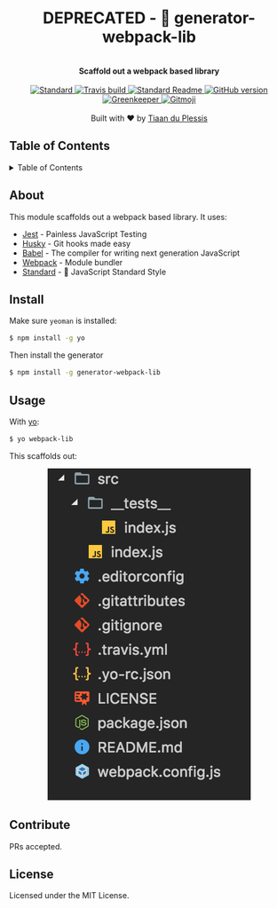 <h1 align="center">DEPRECATED - 🍦 generator-webpack-lib</h1>
<br>
<div align="center">
  <strong>Scaffold out a webpack based library</strong>
</div>
<br>
<div align="center">
    <a href="https://github.com/feross/standard">
      <img src="https://img.shields.io/badge/code%20style-standard-brightgreen.svg?style=flat-square" alt="Standard" />
    </a>
    <a href="https://travis-ci.org/tiaanduplessis/generator-webpack-lib">
      <img src="https://img.shields.io/travis/tiaanduplessis/generator-webpack-lib/master.svg?style=flat-square" alt="Travis build" />
    </a>
    <a href="https://github.com/RichardLitt/standard-readme)">
      <img src="https://img.shields.io/badge/standard--readme-OK-green.svg?style=flat-square" alt="Standard Readme" />
    </a>
    <a href="https://badge.fury.io/gh/tiaanduplessis%2Fgenerator-webpack-lib">
      <img src="https://badge.fury.io/gh/tiaanduplessis%2Fgenerator-webpack-lib.svg?style=flat-square" alt="GitHub version" />
   </a>
   <a href="https://greenkeeper.io/">
      <img src="https://badges.greenkeeper.io/tiaanduplessis/generator-webpack-lib.svg?style=flat-square" alt="Greenkeeper" />
   </a>
   <a href="https://gitmoji.carloscuesta.me">
    <img src="https://camo.githubusercontent.com/2a4924a23bd9ef18afe793f4999b1b9ec474e48f/68747470733a2f2f696d672e736869656c64732e696f2f62616467652f6769746d6f6a692d253230f09f989c253230f09f988d2d4646444436372e7376673f7374796c653d666c61742d737175617265" alt="Gitmoji" />
   </a>
</div>
<br>
<div align="center">
  Built with ❤︎ by <a href="http://tiaanduplessis.co.za">Tiaan du Plessis</a>
</div>

<h2>Table of Contents</h2>
<details>
  <summary>Table of Contents</summary>
  <li><a href="#about">About</a></li>
  <li><a href="#install">Install</a></li>
  <li><a href="#usage">Usage</a></li>
  <li><a href="#contribute">Contribute</a></li>
  <li><a href="#license">License</a></li>
</details>

## About

This module scaffolds out a webpack based library. It uses:

- [Jest](https://facebook.github.io/jest/) - Painless JavaScript Testing
- [Husky](https://github.com/typicode/husky) - Git hooks made easy
- [Babel](https://babeljs.io/) - The compiler for writing next generation JavaScript
- [Webpack](https://webpack.js.org/) - Module bundler
- [Standard](https://github.com/feross/standard) - 🌟 JavaScript Standard Style

## Install

Make sure `yeoman` is installed:

```sh
$ npm install -g yo
```

Then install the generator

```sh
$ npm install -g generator-webpack-lib
```

## Usage

With [yo](https://github.com/yeoman/yo):

```sh
$ yo webpack-lib
```

This scaffolds out:

<div align="center">
  <img src="media/output.png" alt="output"/>
</div>

## Contribute

PRs accepted.

## License

Licensed under the MIT License.
